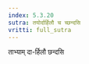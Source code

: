 ```yaml
---
index: 5.3.20
sutra: तयोर्दार्हिलौ च च्छन्दसि
vritti: full_sutra
---
```


ताभ्याम् दा-र्हिलौ छन्दसि 